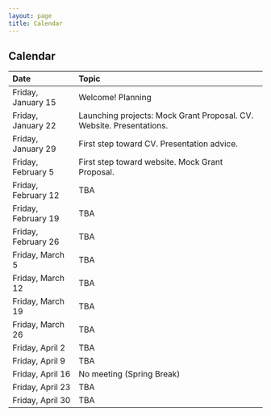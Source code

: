 ```yaml
---
layout: page
title: Calendar
---
```


## Calendar

| Date | Topic |
| :--- | :--- |
| Friday, January 15 | Welcome! Planning |
| Friday, January 22 | Launching projects: Mock Grant Proposal. CV. Website. Presentations. |
| Friday, January 29 | First step toward CV. Presentation advice. |
| Friday, February 5 | First step toward website. Mock Grant Proposal. |
| Friday, February 12 | TBA |
| Friday, February 19 | TBA |
| Friday, February 26 | TBA |
| Friday, March 5 | TBA |
| Friday, March 12 | TBA |
| Friday, March 19 | TBA |
| Friday, March 26 | TBA |
| Friday, April 2 | TBA |
| Friday, April 9 | TBA |
| Friday, April 16 | No meeting (Spring Break) |
| Friday, April 23 | TBA |
| Friday, April 30 | TBA |
